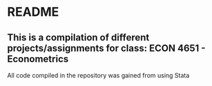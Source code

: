 # README

## This is a compilation of different projects/assignments for class: ECON 4651 - Econometrics

All code compiled in the repository was gained from using Stata
